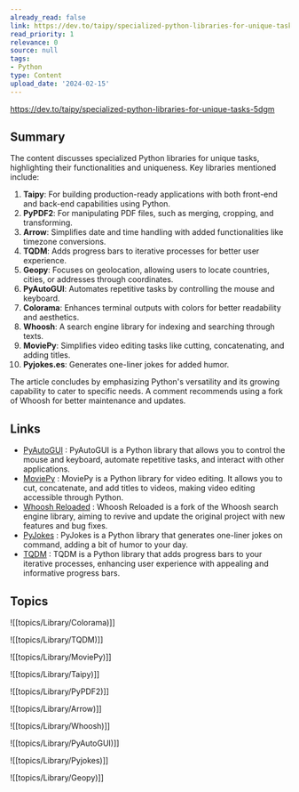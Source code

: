 ```yaml
---
already_read: false
link: https://dev.to/taipy/specialized-python-libraries-for-unique-tasks-5dgm
read_priority: 1
relevance: 0
source: null
tags:
- Python
type: Content
upload_date: '2024-02-15'
---
```


https://dev.to/taipy/specialized-python-libraries-for-unique-tasks-5dgm
## Summary

The content discusses specialized Python libraries for unique tasks, highlighting their functionalities and uniqueness. Key libraries mentioned include:

1. **Taipy**: For building production-ready applications with both front-end and back-end capabilities using Python.
2. **PyPDF2**: For manipulating PDF files, such as merging, cropping, and transforming.
3. **Arrow**: Simplifies date and time handling with added functionalities like timezone conversions.
4. **TQDM**: Adds progress bars to iterative processes for better user experience.
5. **Geopy**: Focuses on geolocation, allowing users to locate countries, cities, or addresses through coordinates.
6. **PyAutoGUI**: Automates repetitive tasks by controlling the mouse and keyboard.
7. **Colorama**: Enhances terminal outputs with colors for better readability and aesthetics.
8. **Whoosh**: A search engine library for indexing and searching through texts.
9. **MoviePy**: Simplifies video editing tasks like cutting, concatenating, and adding titles.
10. **Pyjokes.es**: Generates one-liner jokes for added humor.

The article concludes by emphasizing Python's versatility and its growing capability to cater to specific needs. A comment recommends using a fork of Whoosh for better maintenance and updates.
## Links

- [PyAutoGUI](https://github.com/asweigart/pyautogui) : PyAutoGUI is a Python library that allows you to control the mouse and keyboard, automate repetitive tasks, and interact with other applications.
- [MoviePy](https://github.com/Zulko/moviepy) : MoviePy is a Python library for video editing. It allows you to cut, concatenate, and add titles to videos, making video editing accessible through Python.
- [Whoosh Reloaded](https://github.com/Sygil-Dev/whoosh-reloaded) : Whoosh Reloaded is a fork of the Whoosh search engine library, aiming to revive and update the original project with new features and bug fixes.
- [PyJokes](https://github.com/pyjokes/pyjokes) : PyJokes is a Python library that generates one-liner jokes on command, adding a bit of humor to your day.
- [TQDM](https://github.com/tqdm/tqdm) : TQDM is a Python library that adds progress bars to your iterative processes, enhancing user experience with appealing and informative progress bars.

## Topics

![[topics/Library/Colorama)]]

![[topics/Library/TQDM)]]

![[topics/Library/MoviePy)]]

![[topics/Library/Taipy)]]

![[topics/Library/PyPDF2)]]

![[topics/Library/Arrow)]]

![[topics/Library/Whoosh)]]

![[topics/Library/PyAutoGUI)]]

![[topics/Library/Pyjokes)]]

![[topics/Library/Geopy)]]